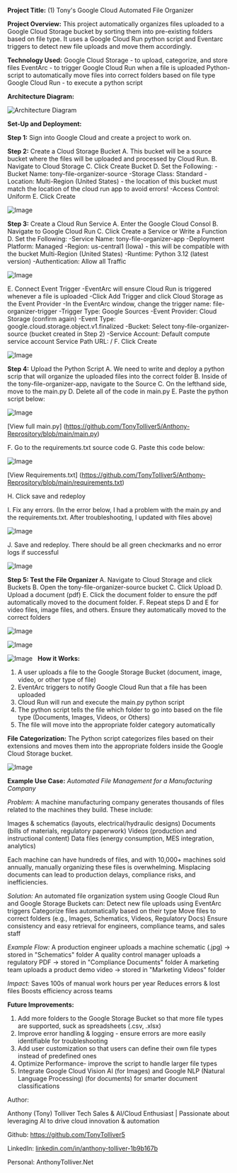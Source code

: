 **Project Title:** 
(1) Tony's Google Cloud Automated File Organizer

**Project Overview:** 
This project automatically organizes files uploaded to a Google Cloud Storage bucket by sorting them into pre-existing folders based on file type. It uses a Google Cloud Run python script and Eventarc triggers to detect new file uploads and move them accordingly.

**Technology Used:** 
Google Cloud Storage - to upload, categorize, and store files
EventArc - to trigger Google Cloud Run when a file is uploaded
Python- script to automatically move files into correct folders based on file type
Google Cloud Run - to execute a python script

**Architecture Diagram:** 

![Architecture Diagram](https://raw.githubusercontent.com/TonyTolliver5/-1-Tony-Google-Cloud-Automated-File-Organizer/main/architecture_file_png.png)

**Set-Up and Deployment:**

**Step 1:** Sign into Google Cloud and create a project to work on.

**Step 2:** Create a Cloud Storage Bucket
A. This bucket will be a source bucket where the files will be uploaded and processed by Cloud Run.
B. Navigate to Cloud Storage
C. Click Create Bucket
D. Set the Following:
-Bucket Name: tony-file-organizer-source
-Storage Class: Standard
-Location: Multi-Region (United States) - the location of this bucket must match the location of the cloud run app to avoid errors!
-Access Control: Uniform
E. Click Create

![Image](https://raw.githubusercontent.com/TonyTolliver5/-1-Tony-Google-Cloud-Automated-File-Organizer/refs/heads/main/sep%201_finished%20bucket.png)

**Step 3:** Create a Cloud Run Service
A. Enter the Google Cloud Consol
B. Navigate to Google Cloud Run
C. Click Create a Service or Write a Function
D. Set the Following:
-Service Name: tony-file-organizer-app
-Deployment Platform: Managed
-Region: us-central1 (Iowa) - this will be compatible with the bucket Multi-Region (United States)
-Runtime: Python 3.12 (latest version)
-Authentication: Allow all Traffic


![Image](https://raw.githubusercontent.com/TonyTolliver5/-1-Tony-Google-Cloud-Automated-File-Organizer/refs/heads/main/Cloud_run_service.png)

E. Connect Event Trigger
-EventArc will ensure Cloud Run is triggered whenever a file is uploaded
-Click Add Trigger and click Cloud Storage as the Event Provider
-In the EventArc window, change the trigger name: file-organizer-trigger
-Trigger Type: Google Sources
-Event Provider: Cloud Storage (confirm again)
-Event Type: google.cloud.storage.object.v1.finalized
-Bucket: Select tony-file-organizer-source (bucket created in Step 2)
-Service Account: Default compute service account
Service Path URL: /
F. Click Create

![Image](https://raw.githubusercontent.com/TonyTolliver5/-1-Tony-Google-Cloud-Automated-File-Organizer/refs/heads/main/step%203_completed%20trigger.png)

**Step 4:** Upload the Python Script
A. We need to write and deploy a python scrip that will organize the uploaded files into the correct folder
B. Inside of the tony-file-organizer-app, navigate to the Source
C. On the lefthand side, move to the main.py
D. Delete all of the code in main.py
E. Paste the python script below:

![Image](https://raw.githubusercontent.com/TonyTolliver5/-1-Tony-Google-Cloud-Automated-File-Organizer/refs/heads/main/python_screenshot_script_20.jpg)

[View full main.py] (https://github.com/TonyTolliver5/Anthony-Reprository/blob/main/main.py)

F. Go to the requirements.txt source code
G. Paste this code below:

![Image](https://raw.githubusercontent.com/TonyTolliver5/-1-Tony-Google-Cloud-Automated-File-Organizer/refs/heads/main/requirements_image.jpg)

[View Requirements.txt] (https://github.com/TonyTolliver5/Anthony-Reprository/blob/main/requirements.txt)

H. Click save and redeploy

I. Fix any errors. (In the error below, I had a problem with the main.py and the requirements.txt. After troubleshooting, I updated with files above)

![Image](https://github.com/user-attachments/assets/362de4cb-8f36-4d01-9c99-70258034674d)


J. Save and redeploy. There should be all green checkmarks and no error logs if successful

![Image](https://github.com/user-attachments/assets/b41c7179-8ca3-45fc-a7d4-37b3f1d72080)

**Step 5: Test the File Organizer**
A. Navigate to Cloud Storage and click Buckets
B. Open the tony-file-organizer-source bucket
C. Click Upload
D. Upload a document (pdf)
E. Click the document folder to ensure the pdf automatically moved to the document folder. 
F. Repeat steps D and E for video files, image files, and others. Ensure they automatically moved to the correct folders

![Image](https://github.com/user-attachments/assets/7ec8ceaa-d306-4bd9-846d-40ae68d9b217)

![Image](https://github.com/user-attachments/assets/698c4e93-cf3a-4386-b6ef-eb88644ed8ed)

![Image](https://github.com/user-attachments/assets/8947f436-8976-4365-b71b-25e94e3ac675)
 
**How it Works:**
1. A user uploads a file to the Google Storage Bucket (document, image, video, or other type of file)
2. EventArc triggers to notify Google Cloud Run that a file has been uploaded
3. Cloud Run will run and execute the main.py python script
4. The python script tells the file which folder to go into based on the file type (Documents, Images, Videos, or Others)
5. The file will move into the appropriate folder category automatically 

**File Categorization:**
The Python script categorizes files based on their extensions and moves them into the appropriate folders inside the Google Cloud Storage bucket.

![Image](https://github.com/user-attachments/assets/69517b54-59cf-4acc-a5e5-cccdc607ad17)

**Example Use Case:**
_Automated File Management for a Manufacturing Company_

_Problem:_ 
A machine manufacturing company generates thousands of files related to the machines they build. These include:

Images & schematics (layouts, electrical/hydraulic designs)
Documents (bills of materials, regulatory paperwork)
Videos (production and instructional content)
Data files (energy consumption, MES integration, analytics)

Each machine can have hundreds of files, and with 10,000+ machines sold annually, manually organizing these files is overwhelming. Misplacing documents can lead to production delays, compliance risks, and inefficiencies.

_Solution:_
An automated file organization system using Google Cloud Run and Google Storage Buckets can:
Detect new file uploads using EventArc triggers
Categorize files automatically based on their type
Move files to correct folders (e.g., Images, Schematics, Videos, Regulatory Docs)
Ensure consistency and easy retrieval for engineers, compliance teams, and sales staff

_Example Flow:_
A production engineer uploads a machine schematic (.jpg) → stored in "Schematics" folder
A quality control manager uploads a regulatory PDF → stored in "Compliance Documents" folder
A marketing team uploads a product demo video → stored in "Marketing Videos" folder

_Impact:_
Saves 100s of manual work hours per year
Reduces errors & lost files
Boosts efficiency across teams


**Future Improvements:**

1. Add more folders to the Google Storage Bucket so that more file types are supported, suck as spreadsheets (.csv, .xlsx)
2. Improve error handling & logging - ensure errors are more easily identifiable for troubleshooting
3. Add user customization so that users can define their own file types instead of predefined ones
4. Optimize Performance- improve the script to handle larger file types
5. Integrate Google Cloud Vision AI (for Images) and Google NLP (Natural Language Processing) (for documents) for smarter document classifications


Author:

Anthony (Tony) Tolliver
Tech Sales & AI/Cloud Enthusiast | Passionate about leveraging AI to drive cloud innovation & automation

Github: https://github.com/TonyTolliver5

LinkedIn: [linkedin.com/in/anthony-tolliver-1b9b167b](https://www.linkedin.com/in/anthony-tolliver-1b9b167b)

Personal: AnthonyTolliver.Net
